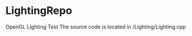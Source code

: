 LightingRepo
============

OpenGL Lighting Test
The source code is located in /Lighting/Lighting.cpp
